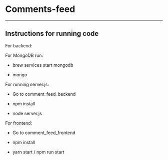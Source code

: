 # Comments-feed
---
####

## Instructions for running code

For backend:

For MongoDB run:

* brew services start mongodb

* mongo

For running server.js:

* Go to comment_feed_backend

* npm install

* node server.js

For frontend:

* Go to comment_feed_frontend

* npm install

* yarn start / npm run start